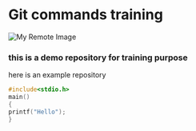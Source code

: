 # Git commands training

![My Remote Image](https://stock.adobe.com/search?k=profile)
### this is a demo repository for training purpose

here is an example repository
```C
#include<stdio.h>
main()
{
printf("Hello");
}
```
